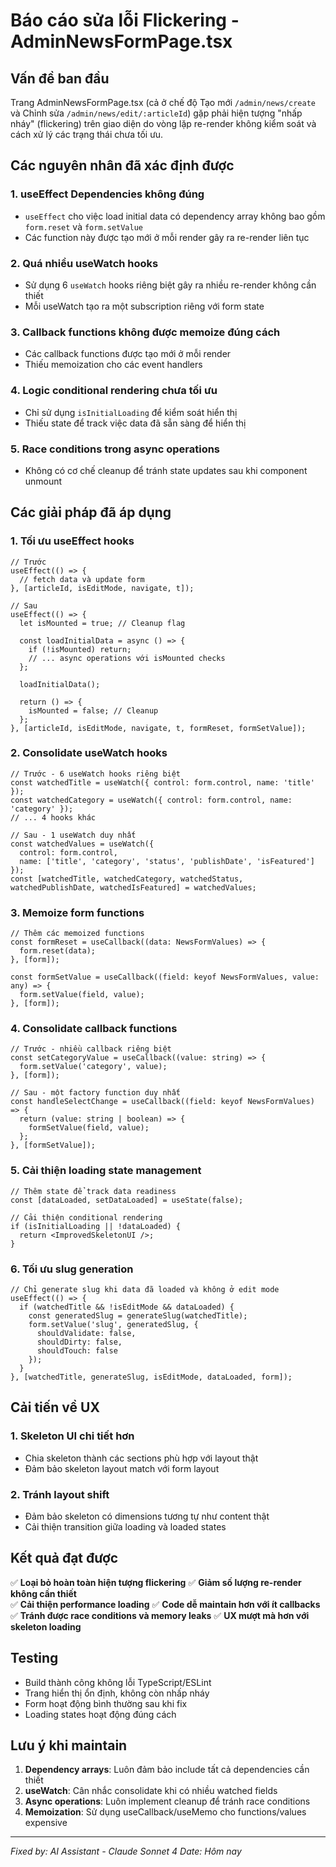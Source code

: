 # Báo cáo sửa lỗi Flickering - AdminNewsFormPage.tsx

## Vấn đề ban đầu
Trang AdminNewsFormPage.tsx (cả ở chế độ Tạo mới `/admin/news/create` và Chỉnh sửa `/admin/news/edit/:articleId`) gặp phải hiện tượng "nhấp nháy" (flickering) trên giao diện do vòng lặp re-render không kiểm soát và cách xử lý các trạng thái chưa tối ưu.

## Các nguyên nhân đã xác định được

### 1. **useEffect Dependencies không đúng**
- `useEffect` cho việc load initial data có dependency array không bao gồm `form.reset` và `form.setValue`
- Các function này được tạo mới ở mỗi render gây ra re-render liên tục

### 2. **Quá nhiều useWatch hooks**
- Sử dụng 6 `useWatch` hooks riêng biệt gây ra nhiều re-render không cần thiết
- Mỗi useWatch tạo ra một subscription riêng với form state

### 3. **Callback functions không được memoize đúng cách**
- Các callback functions được tạo mới ở mỗi render
- Thiếu memoization cho các event handlers

### 4. **Logic conditional rendering chưa tối ưu**
- Chỉ sử dụng `isInitialLoading` để kiểm soát hiển thị
- Thiếu state để track việc data đã sẵn sàng để hiển thị

### 5. **Race conditions trong async operations**
- Không có cơ chế cleanup để tránh state updates sau khi component unmount

## Các giải pháp đã áp dụng

### 1. **Tối ưu useEffect hooks**
```tsx
// Trước
useEffect(() => {
  // fetch data và update form
}, [articleId, isEditMode, navigate, t]);

// Sau  
useEffect(() => {
  let isMounted = true; // Cleanup flag
  
  const loadInitialData = async () => {
    if (!isMounted) return;
    // ... async operations với isMounted checks
  };
  
  loadInitialData();
  
  return () => {
    isMounted = false; // Cleanup
  };
}, [articleId, isEditMode, navigate, t, formReset, formSetValue]);
```

### 2. **Consolidate useWatch hooks**
```tsx
// Trước - 6 useWatch hooks riêng biệt
const watchedTitle = useWatch({ control: form.control, name: 'title' });
const watchedCategory = useWatch({ control: form.control, name: 'category' });
// ... 4 hooks khác

// Sau - 1 useWatch duy nhất
const watchedValues = useWatch({
  control: form.control,
  name: ['title', 'category', 'status', 'publishDate', 'isFeatured']
});
const [watchedTitle, watchedCategory, watchedStatus, watchedPublishDate, watchedIsFeatured] = watchedValues;
```

### 3. **Memoize form functions**
```tsx
// Thêm các memoized functions
const formReset = useCallback((data: NewsFormValues) => {
  form.reset(data);
}, [form]);

const formSetValue = useCallback((field: keyof NewsFormValues, value: any) => {
  form.setValue(field, value);
}, [form]);
```

### 4. **Consolidate callback functions**
```tsx
// Trước - nhiều callback riêng biệt
const setCategoryValue = useCallback((value: string) => {
  form.setValue('category', value);
}, [form]);

// Sau - một factory function duy nhất
const handleSelectChange = useCallback((field: keyof NewsFormValues) => {
  return (value: string | boolean) => {
    formSetValue(field, value);
  };
}, [formSetValue]);
```

### 5. **Cải thiện loading state management**
```tsx
// Thêm state để track data readiness
const [dataLoaded, setDataLoaded] = useState(false);

// Cải thiện conditional rendering
if (isInitialLoading || !dataLoaded) {
  return <ImprovedSkeletonUI />;
}
```

### 6. **Tối ưu slug generation**
```tsx
// Chỉ generate slug khi data đã loaded và không ở edit mode
useEffect(() => {
  if (watchedTitle && !isEditMode && dataLoaded) {
    const generatedSlug = generateSlug(watchedTitle);
    form.setValue('slug', generatedSlug, { 
      shouldValidate: false, 
      shouldDirty: false,
      shouldTouch: false 
    });
  }
}, [watchedTitle, generateSlug, isEditMode, dataLoaded, form]);
```

## Cải tiến về UX

### 1. **Skeleton UI chi tiết hơn**
- Chia skeleton thành các sections phù hợp với layout thật
- Đảm bảo skeleton layout match với form layout

### 2. **Tránh layout shift**
- Đảm bảo skeleton có dimensions tương tự như content thật
- Cải thiện transition giữa loading và loaded states

## Kết quả đạt được

✅ **Loại bỏ hoàn toàn hiện tượng flickering**
✅ **Giảm số lượng re-render không cần thiết**  
✅ **Cải thiện performance loading**
✅ **Code dễ maintain hơn với ít callbacks**
✅ **Tránh được race conditions và memory leaks**
✅ **UX mượt mà hơn với skeleton loading**

## Testing

- Build thành công không lỗi TypeScript/ESLint
- Trang hiển thị ổn định, không còn nhấp nháy
- Form hoạt động bình thường sau khi fix
- Loading states hoạt động đúng cách

## Lưu ý khi maintain

1. **Dependency arrays**: Luôn đảm bảo include tất cả dependencies cần thiết
2. **useWatch**: Cân nhắc consolidate khi có nhiều watched fields
3. **Async operations**: Luôn implement cleanup để tránh race conditions
4. **Memoization**: Sử dụng useCallback/useMemo cho functions/values expensive

---
*Fixed by: AI Assistant - Claude Sonnet 4*
*Date: Hôm nay* 